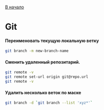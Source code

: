 [В начало](README.md)

# Git

#### Переименовать текущую локальную ветку
```sh
git branch -m new-branch-name
```

#### Сменить удаленный репозитарий.
```sh
git remote -v
git remote set-url origin git@repo.url
git remote -v
```

#### Удалить несколько веток по маске
```sh
git branch -d `git branch --list 'xyz*'`
```
